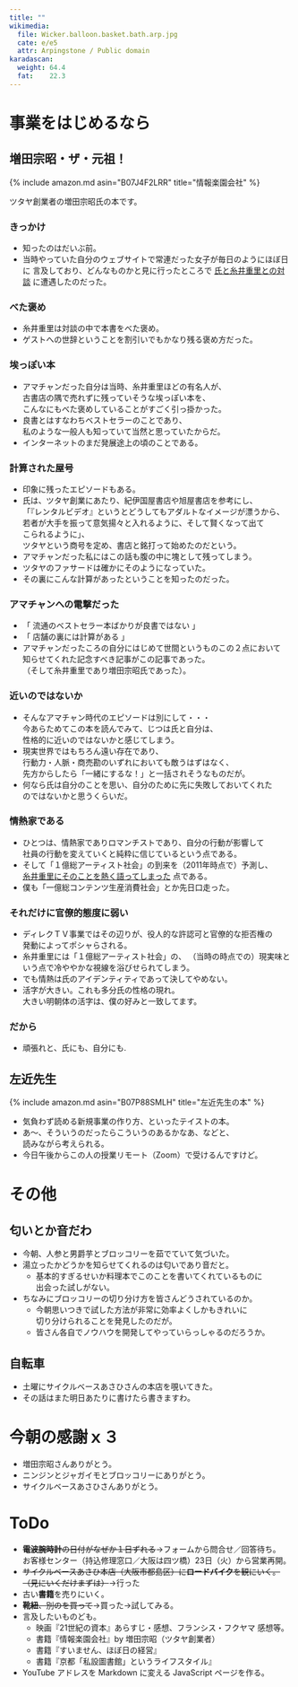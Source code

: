 ```yaml
---
title: ""
wikimedia:
  file: Wicker.balloon.basket.bath.arp.jpg
  cate: e/e5
  attr: Arpingstone / Public domain
karadascan:
  weight: 64.4
  fat:    22.3
---
```


# 事業をはじめるなら

## 増田宗昭・ザ・元祖！

{% include amazon.md asin="B07J4F2LRR" title="情報楽園会社" %}

ツタヤ創業者の増田宗昭氏の本です。

### きっかけ

* 知ったのはだいぶ前。
* 当時やっていた自分のウェブサイトで常連だった女子が毎日のようにほぼ日に
  言及しており、どんなものかと見に行ったところで
  [氏と糸井重里との対談](https://www.1101.com/president/masuda01.html)
  に遭遇したのだった。

### べた褒め

* 糸井重里は対談の中で本書をべた褒め。
* ゲストへの世辞ということを割引いでもかなり残る褒め方だった。

### 埃っぽい本

* アマチャンだった自分は当時、糸井重里ほどの有名人が、  
  古書店の隅で売れずに残っていそうな埃っぽい本を、  
  こんなにもべた褒めしていることがすごく引っ掛かった。
* 良書とはすなわちベストセラーのことであり、  
  私のような一般人も知っていて当然と思っていたからだ。
* インターネットのまだ発展途上の頃のことである。

### 計算された屋号

* 印象に残ったエピソードもある。
* 氏は、ツタヤ創業にあたり、紀伊国屋書店や旭屋書店を参考にし、  
  「『レンタルビデオ』というとどうしてもアダルトなイメージが漂うから、  
  若者が大手を振って意気揚々と入れるように、そして賢くなって出て  
  こられるように」、  
  ツタヤという商号を定め、書店と銘打って始めたのだという。
* アマチャンだった私にはこの話も腹の中に塊として残ってしまう。
* ツタヤのファサードは確かにそのようになっていた。
* その裏にこんな計算があったということを知ったのだった。

### アマチャンへの電撃だった

* 「 流通のベストセラー本ばかりが良書ではない 」
* 「 店舗の裏には計算がある 」
* アマチャンだったころの自分にはじめて世間というものこの２点において  
  知らせてくれた記念すべき記事がこの記事であった。  
  （そして糸井重里であり増田宗昭氏であった）。

### 近いのではないか

* そんなアマチャン時代のエピソードは別にして・・・  
  今あらためてこの本を読んでみて、じつは氏と自分は、  
  性格的に近いのではないかと感じてしまう。
* 現実世界ではもちろん遠い存在であり、  
  行動力・人脈・商売勘のいずれにおいても敵うはずはなく、  
  先方からしたら「一緒にするな！」と一括されそうなものだが。
* 何なら氏は自分のことを思い、自分のために先に失敗しておいてくれた  
  のではないかと思うくらいだ。

### 情熱家である

* ひとつは、情熱家でありロマンチストであり、自分の行動が影響して  
  社員の行動を変えていくと純粋に信じているという点である。
* そして「１億総アーティスト社会」の到来を（2011年時点で）予測し、  
  [糸井重里にそのことを熱く語ってしまった](https://www.1101.com/masuda/)
  点である。
* 僕も「一億総コンテンツ生産消費社会」とか先日口走った。

### それだけに官僚的態度に弱い

* ディレクＴＶ事業ではその辺りが、役人的な許認可と官僚的な拒否権の  
  発動によってポシャらされる。
* 糸井重里には「１億総アーティスト社会」の、
  （当時の時点での）現実味という点で冷ややかな視線を浴びせられてしまう。
* でも情熱は氏のアイデンティティであって決してやめない。  
* 活字が大きい。これも多分氏の性格の現れ。  
  大きい明朝体の活字は、僕の好みと一致してます。

### だから

* 頑張れと、氏にも、自分にも.


## 左近先生

{% include amazon.md asin="B07P88SMLH" title="左近先生の本" %}

* 気負わず読める新規事業の作り方、といったテイストの本。
* あ〜、そういうのだったらこういうのあるかなあ、などと、  
  読みながら考えられる。
* 今日午後からこの人の授業リモート（Zoom）で受けるんですけど。  


# その他

## 匂いとか音だわ

* 今朝、人参と男爵芋とブロッコリーを茹でていて気づいた。
* 湯立ったかどうかを知らせてくれるのは匂いであり音だと。
  * 基本的すぎるせいか料理本でこのことを書いてくれているものに  
    出会った試しがない。
* ちなみにブロッコリーの切り分け方を皆さんどうされているのか。
  * 今朝思いつきで試した方法が非常に効率よくしかもきれいに  
    切り分けられることを発見したのだが。
  * 皆さん各自でノウハウを開発してやっていらっしゃるのだろうか。


## 自転車

* 土曜にサイクルベースあさひさんの本店を覗いてきた。
* その話はまた明日あたりに書けたら書きますわ。


# 今朝の感謝ｘ３

* 増田宗昭さんありがとう。
* ニンジンとジャガイモとブロッコリーにありがとう。
* サイクルベースあさひさんありがとう。


# ToDo

* ~~**電波腕時計**の日付がなぜか１日ずれる~~->フォームから問合せ／回答待ち。  
  お客様センター（持込修理窓口／大阪は四ツ橋）23日（火）から営業再開。
* ~~サイクルベースあさひ本店（大阪市都島区）に**ロードバイク**を観にいく。  
  （見にいくだけまずは）~~->行った
* 古い**書籍**を売りにいく。
* ~~**靴紐**、別のを買って~~->買った->試してみる。
* 言及したいものども。
  * 映画『21世紀の資本』あらすじ・感想、フランシス・フクヤマ 感想等。
  * 書籍『情報楽園会社』by 増田宗昭（ツタヤ創業者）
  * 書籍『すいません、ほぼ日の経営』
  * 書籍『京都「私設圖書館」というライフスタイル』
* YouTube アドレスを Markdown に変える JavaScript ページを作る。
